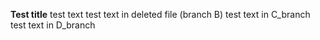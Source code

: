 **Test title**
test text
test text in deleted file (branch B)
test text in C_branch
test text in D_branch